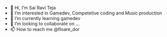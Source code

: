 - 👋 Hi, I’m Sai Ravi Teja
- 👀 I’m interested in Gamedev, Competetive coding and Music production
- 🌱 I’m currently learning gamedev
- 💞️ I’m looking to collaborate on ...
- 📫 How to reach me @floare_dor

<!---
SaiRaviTejaG-gif/SaiRaviTejaG-gif is a ✨ special ✨ repository because its `README.md` (this file) appears on your GitHub profile.
You can click the Preview link to take a look at your changes.
--->
